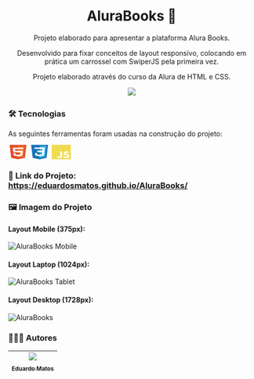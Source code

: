 <h1 align="center"> AluraBooks 📖</h1>

<p align="center">Projeto elaborado para apresentar a plataforma Alura Books.</p>
<p align="center">Desenvolvido para fixar conceitos de layout responsivo, colocando em prática um carrossel com SwiperJS pela primeira vez.</p>
<p align="center">Projeto elaborado através do curso da Alura de HTML e CSS.</p>

<p align="center">
  <img src="http://img.shields.io/static/v1?label=STATUS&message=CONCLUIDO&color=GREEN&style=for-the-badge"/>
</p>

### 🛠 Tecnologias

As seguintes ferramentas foram usadas na construção do projeto:

<div style="display: inline_block">
  <img align="center" alt="Du-HTML" height="30" width="40" src="https://raw.githubusercontent.com/devicons/devicon/master/icons/html5/html5-original.svg">
  <img align="center" alt="Du-CSS" height="30" width="40" src="https://raw.githubusercontent.com/devicons/devicon/master/icons/css3/css3-original.svg">
  <img align="center" alt="Du-Js" height="30" width="40" src="https://raw.githubusercontent.com/devicons/devicon/master/icons/javascript/javascript-plain.svg">
</div>

### 🔗 Link do Projeto: https://eduardosmatos.github.io/AluraBooks/

### 🖼️ Imagem do Projeto

#### Layout Mobile (375px):
![AluraBooks Mobile](https://user-images.githubusercontent.com/27296909/190003989-b0f6b108-f709-4086-b918-dca94fa7fa87.png)

#### Layout Laptop (1024px):
![AluraBooks Tablet](https://user-images.githubusercontent.com/27296909/190004952-a414a9da-c17b-4827-89e6-de57a1c4bd51.png)

#### Layout Desktop (1728px):
![AluraBooks](https://user-images.githubusercontent.com/27296909/190005031-75e5857d-4153-4c39-866e-3dd95fb214dc.png)

### 🧑🏻‍💻 Autores

| [<img src="https://user-images.githubusercontent.com/27296909/194435978-25df968b-3402-463c-8517-735d959a37c4.jpg" width=115px ><br><sub>Eduardo Matos</sub>](https://github.com/eduardosmatos) |  
| :---: |
